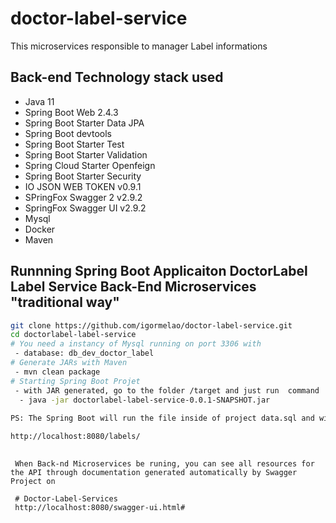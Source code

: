 # doctor-label-service
This microservices responsible to manager Label informations

## Back-end Technology stack used

- Java 11
- Spring Boot Web 2.4.3
- Spring Boot Starter Data JPA
- Spring Boot devtools
- Spring Boot Starter Test
- Spring Boot Starter Validation
- Spring Cloud Starter Openfeign
- Spring Boot Starter Security
- IO JSON WEB TOKEN v0.9.1
- SPringFox Swagger 2 v2.9.2
- SpringFox Swagger UI v2.9.2
- Mysql
- Docker
- Maven

## Runnning Spring Boot Applicaiton DoctorLabel Label Service Back-End Microservices "traditional way"

```bash
git clone https://github.com/igormelao/doctor-label-service.git
cd doctorlabel-label-service
# You need a instancy of Mysql running on port 3306 with
 - database: db_dev_doctor_label
# Generate JARs with Maven
 - mvn clean package
# Starting Spring Boot Projet 
 - with JAR generated, go to the folder /target and just run  command
  - java -jar doctorlabel-label-service-0.0.1-SNAPSHOT.jar
  
PS: The Spring Boot will run the file inside of project data.sql and will populate some data.  

http://localhost:8080/labels/
 
```

``` Accessing the API Document
 When Back-nd Microservices be runing, you can see all resources for the API through documentation generated automatically by Swagger Project on
 
 # Doctor-Label-Services
 http://localhost:8080/swagger-ui.html#
 
```
